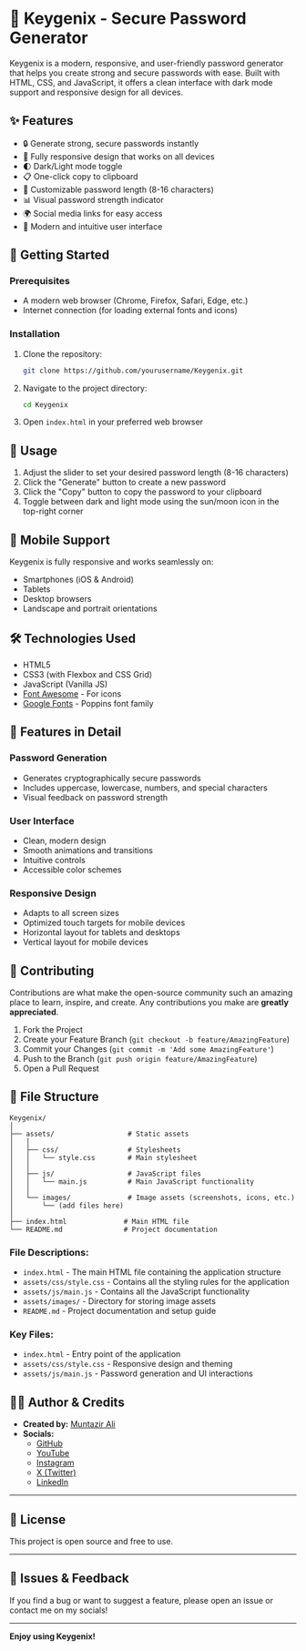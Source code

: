 # 🔑 Keygenix - Secure Password Generator

Keygenix is a modern, responsive, and user-friendly password generator that helps you create strong and secure passwords with ease. Built with HTML, CSS, and JavaScript, it offers a clean interface with dark mode support and responsive design for all devices.

## ✨ Features

- 🔒 Generate strong, secure passwords instantly
- 📱 Fully responsive design that works on all devices
- 🌓 Dark/Light mode toggle
- 📋 One-click copy to clipboard
- 🔄 Customizable password length (8-16 characters)
- 📊 Visual password strength indicator
- 🌍 Social media links for easy access
- 🎨 Modern and intuitive user interface

## 🚀 Getting Started

### Prerequisites
- A modern web browser (Chrome, Firefox, Safari, Edge, etc.)
- Internet connection (for loading external fonts and icons)

### Installation
1. Clone the repository:
   ```bash
   git clone https://github.com/yourusername/Keygenix.git
   ```
2. Navigate to the project directory:
   ```bash
   cd Keygenix
   ```
3. Open `index.html` in your preferred web browser

## 🎯 Usage

1. Adjust the slider to set your desired password length (8-16 characters)
2. Click the "Generate" button to create a new password
3. Click the "Copy" button to copy the password to your clipboard
4. Toggle between dark and light mode using the sun/moon icon in the top-right corner

## 📱 Mobile Support

Keygenix is fully responsive and works seamlessly on:
- Smartphones (iOS & Android)
- Tablets
- Desktop browsers
- Landscape and portrait orientations

## 🛠️ Technologies Used

- HTML5
- CSS3 (with Flexbox and CSS Grid)
- JavaScript (Vanilla JS)
- [Font Awesome](https://fontawesome.com/) - For icons
- [Google Fonts](https://fonts.google.com/) - Poppins font family

## 🌟 Features in Detail

### Password Generation
- Generates cryptographically secure passwords
- Includes uppercase, lowercase, numbers, and special characters
- Visual feedback on password strength

### User Interface
- Clean, modern design
- Smooth animations and transitions
- Intuitive controls
- Accessible color schemes

### Responsive Design
- Adapts to all screen sizes
- Optimized touch targets for mobile devices
- Horizontal layout for tablets and desktops
- Vertical layout for mobile devices

## 🤝 Contributing

Contributions are what make the open-source community such an amazing place to learn, inspire, and create. Any contributions you make are **greatly appreciated**.

1. Fork the Project
2. Create your Feature Branch (`git checkout -b feature/AmazingFeature`)
3. Commit your Changes (`git commit -m 'Add some AmazingFeature'`)
4. Push to the Branch (`git push origin feature/AmazingFeature`)
5. Open a Pull Request

## 📝 File Structure

```
Keygenix/
│
├── assets/                  # Static assets
│   │
│   ├── css/                 # Stylesheets
│   │   └── style.css        # Main stylesheet
│   │
│   ├── js/                  # JavaScript files
│   │   └── main.js          # Main JavaScript functionality
│   │
│   └── images/              # Image assets (screenshots, icons, etc.)
│       └── (add files here)
│
├── index.html              # Main HTML file
└── README.md               # Project documentation
```

### File Descriptions:

- `index.html` - The main HTML file containing the application structure
- `assets/css/style.css` - Contains all the styling rules for the application
- `assets/js/main.js` - Contains all the JavaScript functionality
- `assets/images/` - Directory for storing image assets
- `README.md` - Project documentation and setup guide

### Key Files:

- `index.html` - Entry point of the application
- `assets/css/style.css` - Responsive design and theming
- `assets/js/main.js` - Password generation and UI interactions

## 🙋‍♂️ Author & Credits

- **Created by:** [Muntazir Ali](https://github.com/iammuntazirali)
- **Socials:**  
  - [GitHub](https://github.com/iammuntazirali)
  - [YouTube](https://www.youtube.com/@Muntazir-Ali)
  - [Instagram](https://www.instagram.com/iammuntazirali)
  - [X (Twitter)](https://x.com/iammuntazirali)
  - [LinkedIn](https://www.linkedin.com/in/iammuntazirali)

---

## 📄 License

This project is open source and free to use.

---

## 🐞 Issues & Feedback

If you find a bug or want to suggest a feature, please open an issue or contact me on my socials!

---

**Enjoy using Keygenix!**
